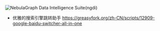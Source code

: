 
<picture>
  <source media="(prefers-color-scheme: dark)" srcset="https://pic1.zhimg.com/70/v2-70afdaa8d4b565185442aefc03410606_1440w.avis?source=172ae18b">
  <img alt="NebulaGraph Data Intelligence Suite(ngdi)" src="https://pic1.zhimg.com/70/v2-70afdaa8d4b565185442aefc03410606_1440w.avis?source=172ae18b">
</picture>
<p align="center">



- 优雅的搜索引擎跳转助手 https://greasyfork.org/zh-CN/scripts/12909-google-baidu-switcher-all-in-one
